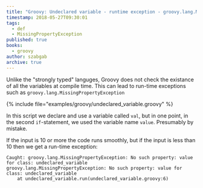 ```yaml
---
title: "Groovy: Undeclared variable - runtime exception - groovy.lang.MissingPropertyException"
timestamp: 2018-05-27T09:30:01
tags:
  - def
  - MissingPropertyException
published: true
books:
  - groovy
author: szabgab
archive: true
---
```



Unlike the "strongly typed" languges, Groovy does not check the existance of all the variables at compile time.
This can lead to run-time exceptions such as `groovy.lang.MissingPropertyException`


{% include file="examples/groovy/undeclared_variable.groovy" %}

In this script we declare and use a variable called `val`, but in one point,
in the second `if`-statement, we used the variable name `value`. Presumably by mistake.

If the input is 10 or more the code runs smoothly, but if the input is less than 10 then we get a run-time exception:

```
Caught: groovy.lang.MissingPropertyException: No such property: value for class: undeclared_variable
groovy.lang.MissingPropertyException: No such property: value for class: undeclared_variable
	at undeclared_variable.run(undeclared_variable.groovy:6)
```

